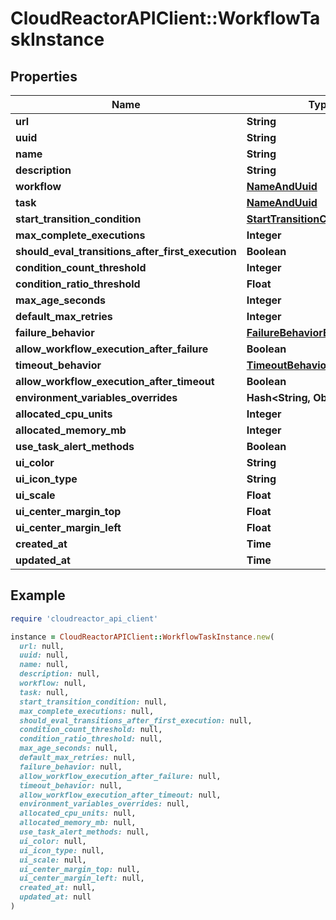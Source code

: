 # CloudReactorAPIClient::WorkflowTaskInstance

## Properties

| Name | Type | Description | Notes |
| ---- | ---- | ----------- | ----- |
| **url** | **String** |  | [readonly] |
| **uuid** | **String** |  | [readonly] |
| **name** | **String** |  |  |
| **description** | **String** |  | [optional] |
| **workflow** | [**NameAndUuid**](NameAndUuid.md) |  |  |
| **task** | [**NameAndUuid**](NameAndUuid.md) |  |  |
| **start_transition_condition** | [**StartTransitionConditionEnum**](StartTransitionConditionEnum.md) |  | [optional] |
| **max_complete_executions** | **Integer** |  | [optional] |
| **should_eval_transitions_after_first_execution** | **Boolean** |  | [optional] |
| **condition_count_threshold** | **Integer** |  | [optional] |
| **condition_ratio_threshold** | **Float** |  | [optional] |
| **max_age_seconds** | **Integer** |  | [optional] |
| **default_max_retries** | **Integer** |  | [optional] |
| **failure_behavior** | [**FailureBehaviorEnum**](FailureBehaviorEnum.md) |  | [optional] |
| **allow_workflow_execution_after_failure** | **Boolean** |  | [optional] |
| **timeout_behavior** | [**TimeoutBehaviorEnum**](TimeoutBehaviorEnum.md) |  | [optional] |
| **allow_workflow_execution_after_timeout** | **Boolean** |  | [optional] |
| **environment_variables_overrides** | **Hash&lt;String, Object&gt;** |  | [optional] |
| **allocated_cpu_units** | **Integer** |  | [optional] |
| **allocated_memory_mb** | **Integer** |  | [optional] |
| **use_task_alert_methods** | **Boolean** |  | [optional] |
| **ui_color** | **String** |  | [optional] |
| **ui_icon_type** | **String** |  | [optional] |
| **ui_scale** | **Float** |  | [optional] |
| **ui_center_margin_top** | **Float** |  | [optional] |
| **ui_center_margin_left** | **Float** |  | [optional] |
| **created_at** | **Time** |  | [readonly] |
| **updated_at** | **Time** |  | [readonly] |

## Example

```ruby
require 'cloudreactor_api_client'

instance = CloudReactorAPIClient::WorkflowTaskInstance.new(
  url: null,
  uuid: null,
  name: null,
  description: null,
  workflow: null,
  task: null,
  start_transition_condition: null,
  max_complete_executions: null,
  should_eval_transitions_after_first_execution: null,
  condition_count_threshold: null,
  condition_ratio_threshold: null,
  max_age_seconds: null,
  default_max_retries: null,
  failure_behavior: null,
  allow_workflow_execution_after_failure: null,
  timeout_behavior: null,
  allow_workflow_execution_after_timeout: null,
  environment_variables_overrides: null,
  allocated_cpu_units: null,
  allocated_memory_mb: null,
  use_task_alert_methods: null,
  ui_color: null,
  ui_icon_type: null,
  ui_scale: null,
  ui_center_margin_top: null,
  ui_center_margin_left: null,
  created_at: null,
  updated_at: null
)
```

